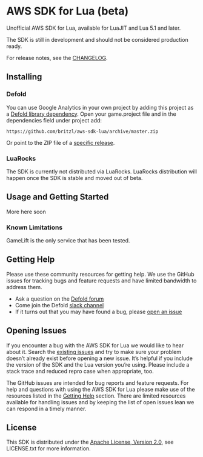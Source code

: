 # AWS SDK for Lua (beta)
Unofficial AWS SDK for Lua, available for LuaJIT and Lua 5.1 and later.

The SDK is still in development and should not be considered production ready.

For release notes, see the [CHANGELOG](CHANGELOG.md).

## Installing

### Defold
You can use Google Analytics in your own project by adding this project as a [Defold library dependency](http://www.defold.com/manuals/libraries/). Open your game.project file and in the dependencies field under project add:

	https://github.com/britzl/aws-sdk-lua/archive/master.zip

Or point to the ZIP file of a [specific release](https://github.com/britzl/aws-sdk-lua/releases).


### LuaRocks
The SDK is currently not distributed via LuaRocks. LuaRocks distribution will happen once the SDK is stable and moved out of beta.

## Usage and Getting Started
More here soon

### Known Limitations
GameLift is the only service that has been tested.

## Getting Help
Please use these community resources for getting help. We use the GitHub issues for tracking bugs and feature requests and have limited bandwidth to address them.

 * Ask a question on the [Defold forum](https://forum.defold.com/)
 * Come join the Defold [slack channel](https://www.defold.com/slack/)
 * If it turns out that you may have found a bug, please [open an issue](https://github.com/britzl/aws-sdk-lua/issues/new)

## Opening Issues
If you encounter a bug with the AWS SDK for Lua we would like to hear
about it. Search the [existing issues](https://github.com/britzl/aws-sdk-lua/issues)
and try to make sure your problem doesn’t already exist before opening a new
issue. It’s helpful if you include the version of the SDK and the Lua version
you’re using. Please include a stack trace and reduced repro
case when appropriate, too.

The GitHub issues are intended for bug reports and feature requests. For help
and questions with using the AWS SDK for Lua please make use of the
resources listed in the [Getting Help](https://github.com/britzl/aws-sdk-lua#getting-help)
section. There are limited resources available for handling issues and by
keeping the list of open issues lean we can respond in a timely manner.

## License
This SDK is distributed under the
[Apache License, Version 2.0](http://www.apache.org/licenses/LICENSE-2.0),
see LICENSE.txt for more information.
